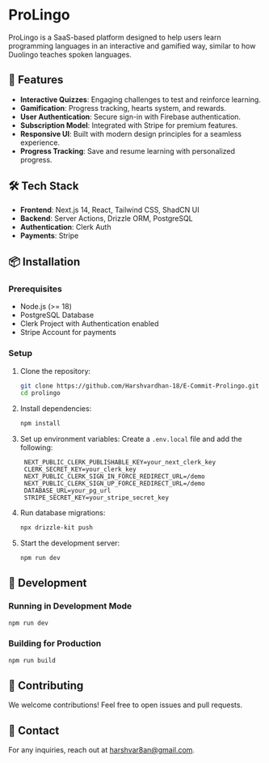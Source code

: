 # ProLingo

ProLingo is a SaaS-based platform designed to help users learn programming languages in an interactive and gamified way, similar to how Duolingo teaches spoken languages.

## 🚀 Features
- **Interactive Quizzes**: Engaging challenges to test and reinforce learning.
- **Gamification**: Progress tracking, hearts system, and rewards.
- **User Authentication**: Secure sign-in with Firebase authentication.
- **Subscription Model**: Integrated with Stripe for premium features.
- **Responsive UI**: Built with modern design principles for a seamless experience.
- **Progress Tracking**: Save and resume learning with personalized progress.

## 🛠️ Tech Stack
- **Frontend**: Next.js 14, React, Tailwind CSS, ShadCN UI
- **Backend**: Server Actions, Drizzle ORM, PostgreSQL
- **Authentication**: Clerk Auth
- **Payments**: Stripe

## 📦 Installation
### Prerequisites
- Node.js (>= 18)
- PostgreSQL Database
- Clerk Project with Authentication enabled
- Stripe Account for payments

### Setup
1. Clone the repository:
   ```bash
   git clone https://github.com/Harshvardhan-18/E-Commit-Prolingo.git
   cd prolingo
   ```
2. Install dependencies:
   ```bash
   npm install
   ```
3. Set up environment variables:
   Create a `.env.local` file and add the following:
   ```env
    NEXT_PUBLIC_CLERK_PUBLISHABLE_KEY=your_next_clerk_key
    CLERK_SECRET_KEY=your_clerk_key
    NEXT_PUBLIC_CLERK_SIGN_IN_FORCE_REDIRECT_URL=/demo
    NEXT_PUBLIC_CLERK_SIGN_UP_FORCE_REDIRECT_URL=/demo
    DATABASE_URL=your_pg_url
    STRIPE_SECRET_KEY=your_stripe_secret_key
   ```
4. Run database migrations:
   ```bash
   npx drizzle-kit push
   ```
5. Start the development server:
   ```bash
   npm run dev
   ```

## 🚧 Development
### Running in Development Mode
```bash
npm run dev
```
### Building for Production
```bash
npm run build
```

## 🤝 Contributing
We welcome contributions! Feel free to open issues and pull requests.

## 📧 Contact
For any inquiries, reach out at [harshvar8an@gmail.com](mailto:harshvar8an@gmail.com).